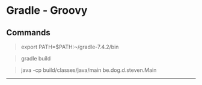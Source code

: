 # Gradle - Groovy

## Commands

> export PATH=$PATH:~/gradle-7.4.2/bin

> gradle build

> java -cp build/classes/java/main be.dog.d.steven.Main

---
